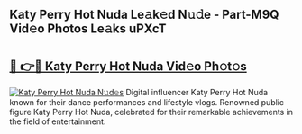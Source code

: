 ## Katy Perry Hot Nuda Le𝚊k𝚎d N𝚞𝚍e - Part-M9Q Vid𝚎o Photos Le𝚊ks uPXcT

# <h2><a href="http://fbes42w.evod.top/?m=Katy+Perry+Hot+Nuda">🔗 👉🔴 Katy Perry Hot Nuda Vid𝚎o Ph𝚘t𝚘s</a></h2>

[![Katy Perry Hot Nuda N𝚞d𝚎s](https://i.imgur.com/8V9OHl7.gif)](http://fbes42w.evod.top/?m=Katy+Perry+Hot+Nuda)
Digital influencer Katy Perry Hot Nuda known for their dance performances and lifestyle vlogs. Renowned public figure Katy Perry Hot Nuda, celebrated for their remarkable achievements in the field of entertainment. 
